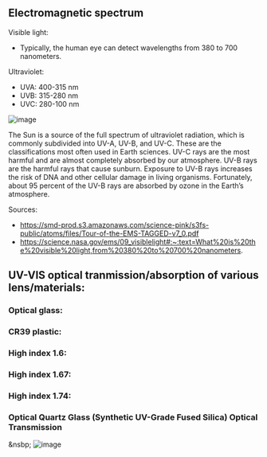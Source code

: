 ## Electromagnetic spectrum

Visible light:
- Typically, the human eye can detect wavelengths from 380 to 700 nanometers.


Ultraviolet:
- UVA: 400-315 nm
- UVB: 315-280 nm
- UVC: 280-100 nm

![image](https://user-images.githubusercontent.com/42329930/204389951-a1aa8f8d-fd9f-4917-897b-2232bdc16419.png)


The Sun is a source of the full spectrum of ultraviolet radiation, which
is commonly subdivided into UV-A, UV-B, and UV-C. These are the classifications most often used in Earth sciences. UV-C rays are the most
harmful and are almost completely absorbed by our atmosphere. UV-B
rays are the harmful rays that cause sunburn. Exposure to UV-B rays
increases the risk of DNA and other cellular damage in living organisms.
Fortunately, about 95 percent of the UV-B rays are absorbed by ozone in
the Earth’s atmosphere.

Sources: 
- https://smd-prod.s3.amazonaws.com/science-pink/s3fs-public/atoms/files/Tour-of-the-EMS-TAGGED-v7_0.pdf
- https://science.nasa.gov/ems/09_visiblelight#:~:text=What%20is%20the%20visible%20light,from%20380%20to%20700%20nanometers.



## UV-VIS optical tranmission/absorption of various lens/materials:

### Optical glass:


### CR39 plastic:


### High index 1.6:


### High index 1.67:


### High index 1.74:


### Optical Quartz Glass (Synthetic UV-Grade Fused Silica) Optical Transmission
&nsbp;   ![image](https://user-images.githubusercontent.com/42329930/204485834-beaf2ccf-e4e3-4630-b87e-a5838adab1ac.png)



